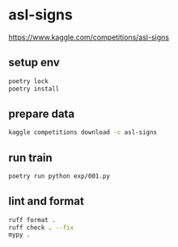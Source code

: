 # asl-signs

https://www.kaggle.com/competitions/asl-signs

## setup env

```bash
poetry lock
poetry install
```

## prepare data

```bash
kaggle competitions download -c asl-signs
```

## run train

```bash
poetry run python exp/001.py
```

## lint and format

```bash
ruff format .
ruff check . --fix
mypy .
```
